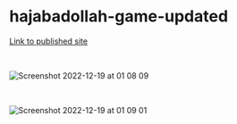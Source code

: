 # hajabadollah-game-updated

[Link to published site](https://annaaxelsson051.github.io/hajabadollah-game-updated/)

</br>

![Screenshot 2022-12-19 at 01 08 09](https://user-images.githubusercontent.com/103879144/208326801-75c71cd9-d30b-4a17-bc68-1265ed93ccbf.png)

</br>

![Screenshot 2022-12-19 at 01 09 01](https://user-images.githubusercontent.com/103879144/208326807-44d0b743-edf9-4214-996c-9f8810397a2f.png)


